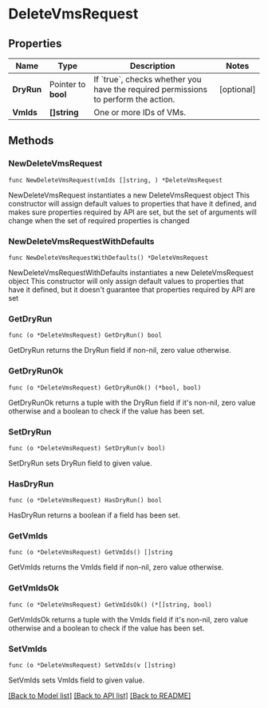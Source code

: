 # DeleteVmsRequest

## Properties

Name | Type | Description | Notes
------------ | ------------- | ------------- | -------------
**DryRun** | Pointer to **bool** | If &#x60;true&#x60;, checks whether you have the required permissions to perform the action. | [optional] 
**VmIds** | **[]string** | One or more IDs of VMs. | 

## Methods

### NewDeleteVmsRequest

`func NewDeleteVmsRequest(vmIds []string, ) *DeleteVmsRequest`

NewDeleteVmsRequest instantiates a new DeleteVmsRequest object
This constructor will assign default values to properties that have it defined,
and makes sure properties required by API are set, but the set of arguments
will change when the set of required properties is changed

### NewDeleteVmsRequestWithDefaults

`func NewDeleteVmsRequestWithDefaults() *DeleteVmsRequest`

NewDeleteVmsRequestWithDefaults instantiates a new DeleteVmsRequest object
This constructor will only assign default values to properties that have it defined,
but it doesn't guarantee that properties required by API are set

### GetDryRun

`func (o *DeleteVmsRequest) GetDryRun() bool`

GetDryRun returns the DryRun field if non-nil, zero value otherwise.

### GetDryRunOk

`func (o *DeleteVmsRequest) GetDryRunOk() (*bool, bool)`

GetDryRunOk returns a tuple with the DryRun field if it's non-nil, zero value otherwise
and a boolean to check if the value has been set.

### SetDryRun

`func (o *DeleteVmsRequest) SetDryRun(v bool)`

SetDryRun sets DryRun field to given value.

### HasDryRun

`func (o *DeleteVmsRequest) HasDryRun() bool`

HasDryRun returns a boolean if a field has been set.

### GetVmIds

`func (o *DeleteVmsRequest) GetVmIds() []string`

GetVmIds returns the VmIds field if non-nil, zero value otherwise.

### GetVmIdsOk

`func (o *DeleteVmsRequest) GetVmIdsOk() (*[]string, bool)`

GetVmIdsOk returns a tuple with the VmIds field if it's non-nil, zero value otherwise
and a boolean to check if the value has been set.

### SetVmIds

`func (o *DeleteVmsRequest) SetVmIds(v []string)`

SetVmIds sets VmIds field to given value.



[[Back to Model list]](../README.md#documentation-for-models) [[Back to API list]](../README.md#documentation-for-api-endpoints) [[Back to README]](../README.md)


